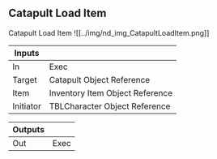 ## Catapult Load Item
Catapult Load Item
![[../img/nd_img_CatapultLoadItem.png]]

|Inputs||
|--|--|
| In | Exec |
| Target | Catapult Object Reference |
| Item | Inventory Item Object Reference |
| Initiator | TBLCharacter Object Reference |

|Outputs||
|--|--|
| Out | Exec |
